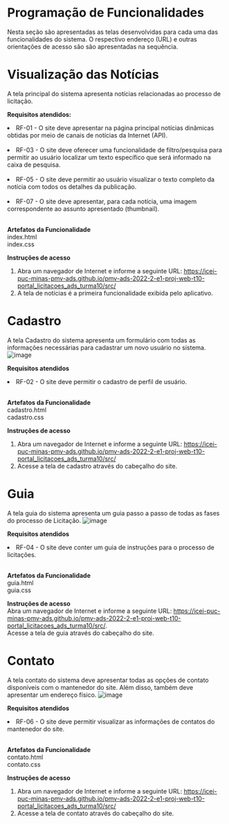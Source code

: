 # Programação de Funcionalidades

Nesta seção são apresentadas as telas desenvolvidas para cada uma das funcionalidades do sistema. O respectivo endereço (URL) e outras orientações de acesso são são apresentadas na sequência.

# Visualização das Notícias
A tela principal do sistema apresenta notícias relacionadas ao processo de licitação.

<strong> Requisitos atendidos:  </strong><br>
  <li>RF-01 - O site deve apresentar na página principal notícias dinâmicas obtidas por meio de canais de notícias da Internet (API).</li><br>
  <li>RF-03 - O site deve oferecer uma funcionalidade de filtro/pesquisa para permitir ao usuário localizar um texto específico que será informado na caixa de pesquisa. </li><br>
<li>RF-05 - O site deve permitir ao usuário visualizar o texto completo da notícia com todos os detalhes da publicação.</li><br>
<li>RF-07 - O site deve apresentar, para cada notícia, uma imagem correspondente ao assunto apresentado (thumbnail).</li><br>

<strong> Artefatos da Funcionalidade </strong><br> 
index.html <br>
index.css <br>

<strong> Instruções de acesso </strong> <br>
1.	Abra um navegador de Internet e informe a seguinte URL: https://icei-puc-minas-pmv-ads.github.io/pmv-ads-2022-2-e1-proj-web-t10-portal_licitacoes_ads_turma10/src/ <br>
2.	A tela de notícias é a primeira funcionalidade exibida pelo aplicativo.

# Cadastro
A tela Cadastro do sistema apresenta um formulário com todas as informações necessárias para cadastrar um novo usuário no sistema.
![image](https://user-images.githubusercontent.com/63524496/207148493-dec6e365-ce12-4c77-94d0-13c2528af106.png)

<strong> Requisitos atendidos </strong> <br>
<li> RF-02 - O site deve permitir o cadastro de perfil de usuário. </li> <br>

<strong> Artefatos da Funcionalidade </strong> <br>
cadastro.html <br>
cadastro.css <br>

<strong> Instruções de acesso </strong> <br>
1. Abra um navegador de Internet e informe a seguinte URL: https://icei-puc-minas-pmv-ads.github.io/pmv-ads-2022-2-e1-proj-web-t10-portal_licitacoes_ads_turma10/src/
2. Acesse a tela de cadastro através do cabeçalho do site.

# Guia
A tela guia do sistema apresenta um guia passo a passo de todas as fases do processo de Licitação.
![image](https://user-images.githubusercontent.com/63524496/207148869-09f323a5-f3f9-4eff-8227-52351933a813.png)

<strong> Requisitos atendidos </strong> <br>
<li> RF-04 - O site deve conter um guia de instruções para o processo de licitações. </li> <br>

<strong> Artefatos da Funcionalidade </strong> <br>
guia.html <br>
guia.css <br>

<strong> Instruções de acesso </strong> <br>
Abra um navegador de Internet e informe a seguinte URL: https://icei-puc-minas-pmv-ads.github.io/pmv-ads-2022-2-e1-proj-web-t10-portal_licitacoes_ads_turma10/src/. <br>
Acesse a tela de guia através do cabeçalho do site.

# Contato
A tela contato do sistema deve apresentar todas as opções de contato disponíveis com o mantenedor do site. Além disso, também deve apresentar um endereço físico.
![image](https://user-images.githubusercontent.com/63524496/207149010-beb3f8bc-977e-4d76-9477-449e9414472d.png)

<strong> Requisitos atendidos </strong> <br>
<li> RF-06 - O site deve permitir visualizar as informações de contatos do mantenedor do site. </li> <br>

<strong> Artefatos da Funcionalidade </strong> <br>
contato.html <br>
contato.css <br>

<strong> Instruções de acesso </strong> <br>
1. Abra um navegador de Internet e informe a seguinte URL: https://icei-puc-minas-pmv-ads.github.io/pmv-ads-2022-2-e1-proj-web-t10-portal_licitacoes_ads_turma10/src/ <br>
2. Acesse a tela de contato através do cabeçalho do site.















